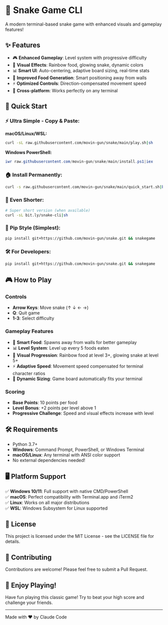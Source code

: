 # 🐍 Snake Game CLI

A modern terminal-based snake game with enhanced visuals and gameplay features!

## ✨ Features

- 🎮 **Enhanced Gameplay**: Level system with progressive difficulty
- 🌈 **Visual Effects**: Rainbow food, glowing snake, dynamic colors
- 📊 **Smart UI**: Auto-centering, adaptive board sizing, real-time stats
- 🎯 **Improved Food Generation**: Smart positioning away from walls
- ⚡ **Optimized Controls**: Direction-compensated movement speed
- 📱 **Cross-platform**: Works perfectly on any terminal

## 🚀 Quick Start

### ⚡ **Ultra Simple - Copy & Paste:**

**macOS/Linux/WSL:**
```bash
curl -sL raw.githubusercontent.com/movin-gun/snake/main/play.sh|sh
```

**Windows PowerShell:**
```powershell
iwr raw.githubusercontent.com/movin-gun/snake/main/install.ps1|iex
```

### 🏠 **Install Permanently:**
```bash
curl -s raw.githubusercontent.com/movin-gun/snake/main/quick_start.sh|bash -s install
```

### 📱 **Even Shorter:**
```bash
# Super short version (when available)
curl -sL bit.ly/snake-cli|sh
```

### 🐍 **Pip Style (Simplest):**
```bash
pip install git+https://github.com/movin-gun/snake.git && snakegame
```

### 🛠️ **For Developers:**
```bash
pip install git+https://github.com/movin-gun/snake.git && snakegame
```

## 🎮 How to Play

### Controls
- **Arrow Keys**: Move snake (↑ ↓ ← →)
- **Q**: Quit game
- **1-3**: Select difficulty

### Gameplay Features
- 🍎 **Smart Food**: Spawns away from walls for better gameplay
- 📊 **Level System**: Level up every 5 foods eaten
- 🌈 **Visual Progression**: Rainbow food at level 3+, glowing snake at level 5+
- ⚡ **Adaptive Speed**: Movement speed compensated for terminal character ratios
- 📏 **Dynamic Sizing**: Game board automatically fits your terminal

### Scoring
- **Base Points**: 10 points per food
- **Level Bonus**: +2 points per level above 1
- **Progressive Challenge**: Speed and visual effects increase with level

## 🛠️ Requirements

- Python 3.7+
- **Windows**: Command Prompt, PowerShell, or Windows Terminal
- **macOS/Linux**: Any terminal with ANSI color support
- No external dependencies needed!

## 🖥️ Platform Support

✅ **Windows 10/11**: Full support with native CMD/PowerShell  
✅ **macOS**: Perfect compatibility with Terminal.app and iTerm2  
✅ **Linux**: Works on all major distributions  
✅ **WSL**: Windows Subsystem for Linux supported

## 📝 License

This project is licensed under the MIT License - see the LICENSE file for details.

## 🤝 Contributing

Contributions are welcome! Please feel free to submit a Pull Request.

## 🎉 Enjoy Playing!

Have fun playing this classic game! Try to beat your high score and challenge your friends.

---

Made with ❤️ by Claude Code
